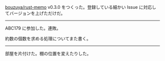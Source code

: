 [bouzuya/rust-memo][] v0.3.0 をつくった。登録している細かい Issue に対応してバージョンを上げただけだ。

---

ABC179 に参加した。連敗。

約数の個数を求める処理についてまた書く。

---

部屋を片付けた。棚の位置を変えたりした。

[bouzuya/rust-memo]: https://github.com/bouzuya/rust-memo
